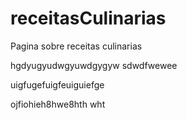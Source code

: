 # receitasCulinarias

Pagina sobre receitas culinarias

hgdyugyudwgyuwdgygyw
sdwdfwewee


uigfugefuigfeuiguiefge

ojfiohieh8hwe8hth wht
